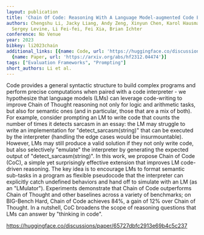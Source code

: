 ```yaml
---
layout: publication
title: 'Chain Of Code: Reasoning With A Language Model-augmented Code Emulator'
authors: Chengshu Li, Jacky Liang, Andy Zeng, Xinyun Chen, Karol Hausman, Dorsa Sadigh,
  Sergey Levine, Li Fei-fei, Fei Xia, Brian Ichter
conference: No Venue
year: 2023
bibkey: li2023chain
additional_links: [{name: Code, url: 'https://huggingface.co/discussions/paper/65727dbfc2913e69b4c5c237'},
  {name: Paper, url: 'https://arxiv.org/abs/hf2312.04474'}]
tags: ["Evaluation Frameworks", "Prompting"]
short_authors: Li et al.
---
```

Code provides a general syntactic structure to build complex programs and perform precise computations when paired with a code interpreter - we hypothesize that language models (LMs) can leverage code-writing to improve Chain of Thought reasoning not only for logic and arithmetic tasks, but also for semantic ones (and in particular, those that are a mix of both). For example, consider prompting an LM to write code that counts the number of times it detects sarcasm in an essay: the LM may struggle to write an implementation for "detect_sarcasm(string)" that can be executed by the interpreter (handling the edge cases would be insurmountable). However, LMs may still produce a valid solution if they not only write code, but also selectively "emulate" the interpreter by generating the expected output of "detect_sarcasm(string)". In this work, we propose Chain of Code (CoC), a simple yet surprisingly effective extension that improves LM code-driven reasoning. The key idea is to encourage LMs to format semantic sub-tasks in a program as flexible pseudocode that the interpreter can explicitly catch undefined behaviors and hand off to simulate with an LM (as an "LMulator"). Experiments demonstrate that Chain of Code outperforms Chain of Thought and other baselines across a variety of benchmarks; on BIG-Bench Hard, Chain of Code achieves 84%, a gain of 12% over Chain of Thought. In a nutshell, CoC broadens the scope of reasoning questions that LMs can answer by "thinking in code".

https://huggingface.co/discussions/paper/65727dbfc2913e69b4c5c237